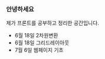 <div>
     <h3>안녕하세요</h3>
     <p>제가 프론트를 공부하고 정리한 공간입니다.</p>
</div>

* 6월 18일 2차원변환
* 6월 18일 그리드레이아웃
* 7월 6일  웹페이지 기초